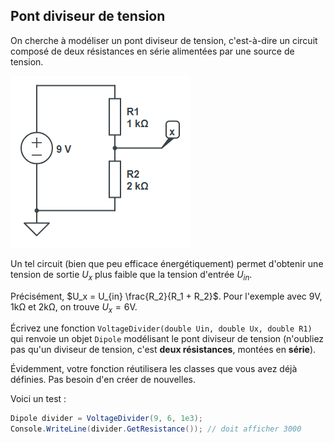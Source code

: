 ## Pont diviseur de tension

On cherche à modéliser un pont diviseur de tension, c'est-à-dire un circuit composé de deux résistances en série alimentées par une source de tension.

![](images/pont1.png)

Un tel circuit (bien que peu efficace énergétiquement) permet d'obtenir une tension de sortie $U_x$ plus faible que la tension d'entrée $U_{in}$.

Précisément, $U_x = U_{in} \frac{R_2}{R_1 + R_2}$. Pour l'exemple avec $9 \mathrm{V}$, $1 \mathrm{k\Omega}$ et $2 \mathrm{k\Omega}$, on trouve $U_x = 6 \mathrm{V}$.

Écrivez une fonction `VoltageDivider(double Uin, double Ux, double R1)` qui renvoie un objet `Dipole` modélisant le pont diviseur de tension (n'oubliez pas qu'un diviseur de tension, c'est **deux résistances**, montées en **série**).

Évidemment, votre fonction réutilisera les classes que vous avez déjà définies. Pas besoin d'en créer de nouvelles.

Voici un test :
```csharp
Dipole divider = VoltageDivider(9, 6, 1e3);
Console.WriteLine(divider.GetResistance()); // doit afficher 3000
```